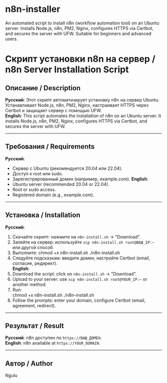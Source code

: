 # n8n-installer
An automated script to install n8n (workflow automation tool) on an Ubuntu server. Installs Node.js, n8n, PM2, Nginx, configures HTTPS via Certbot, and secures the server with UFW. Suitable for beginners and advanced users.
# Скрипт установки n8n на сервер / n8n Server Installation Script

## Описание / Description
**Русский**: Этот скрипт автоматизирует установку n8n на сервер Ubuntu. Устанавливает Node.js, n8n, PM2, Nginx, настраивает HTTPS через Certbot и защищает сервер с помощью UFW.  
**English**: This script automates the installation of n8n on an Ubuntu server. It installs Node.js, n8n, PM2, Nginx, configures HTTPS via Certbot, and secures the server with UFW.

---

## Требования / Requirements
**Русский**:  
- Сервер с Ubuntu (рекомендуется 20.04 или 22.04).  
- Доступ к root или sudo.  
- Зарегистрированный домен (например, example.com).
**English**:  
- Ubuntu server (recommended 20.04 or 22.04).  
- Root or sudo access.  
- Registered domain (e.g., example.com).

---

## Установка / Installation
**Русский**:  
1. Скачайте скрипт: нажмите на `n8n-install.sh` → "Download".  
2. Залейте на сервер: используйте `scp n8n-install.sh root@ВАШ_IP:~` или другой способ.  
3. Выполните: 
chmod +x n8n-install.sh
./n8n-install.sh
4. Следуйте подсказкам: введите домен, настройте Certbot (email, согласие, редирект).  
**English**:  
1. Download the script: click on `n8n-install.sh` → "Download".  
2. Upload to your server: use `scp n8n-install.sh root@YOUR_IP:~` or another method.  
3. Run:  
chmod +x n8n-install.sh
./n8n-install.sh
4. Follow the prompts: enter your domain, configure Certbot (email, agreement, redirect).

---

## Результат / Result
**Русский**: n8n доступен по `https://ВАШ_ДОМЕН`.  
**English**: n8n available at `https://YOUR_DOMAIN`.

---

## Автор / Author
Ngulu
